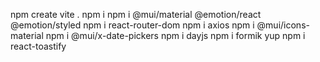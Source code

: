 npm create vite .
npm i
npm i @mui/material @emotion/react @emotion/styled
npm i react-router-dom
npm i axios
npm i @mui/icons-material
npm i @mui/x-date-pickers
npm i dayjs
npm i formik yup
npm i react-toastify